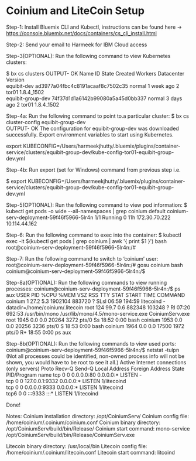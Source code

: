 # Coinium and LiteCoin Setup

Step-1: Install Bluemix CLI and Kubectl, instructions can be found here -> https://console.bluemix.net/docs/containers/cs_cli_install.html

Step-2: Send your email to Harmeek for IBM Cloud access

Step-3(OPTIONAL): Run the following command to view Kubernetes clusters:

$ bx cs clusters
OUTPUT-
OK
Name                ID                                 State    Created      Workers   Datacenter   Version   
equibit-dev         ad3977a04fbc4c8191acaaf8c7502c35   normal   1 week ago   2         tor01        1.8.4_1502   
equibit-group-dev   74f37d1d1a6142b99080a5a45d0bb337   normal   3 days ago   2         tor01        1.8.4_1502   


Step-4a: Run the following command to point to.a particular cluster:
$ bx cs cluster-config equibit-group-dev   
OUTPUT-
OK
The configuration for equibit-group-dev was downloaded successfully. Export environment variables to start using Kubernetes.

export KUBECONFIG=/Users/harmeekjhutty/.bluemix/plugins/container-service/clusters/equibit-group-dev/kube-config-tor01-equibit-group-dev.yml

Step-4b: Run export (set for Windows) command from previous step i.e.

$ export KUBECONFIG=/Users/harmeekjhutty/.bluemix/plugins/container-service/clusters/equibit-group-dev/kube-config-tor01-equibit-group-dev.yml

Step-5(OPTIONAL): Run the following command to view pod information:
$ kubectl get pods -o wide --all-namespaces | grep coinium
default       coinium-serv-deployment-59f46f5966-5lr4n                          1/1       Running   0          11h       172.30.70.222   10.114.44.162

Step-6: Run the following command to exec into the container:
$ kubectl exec -it $(kubectl get pods  | grep coinium | awk '{ print $1 }') bash
root@coinium-serv-deployment-59f46f5966-5lr4n:/#

Step-7: Run the following command to switch to ‘coinium’ user:
root@coinium-serv-deployment-59f46f5966-5lr4n:/# gosu coinium bash
coinium@coinium-serv-deployment-59f46f5966-5lr4n:/$

Step-8a(OPTIONAL): Run the following commands to view running processes:
coinium@coinium-serv-deployment-59f46f5966-5lr4n:/$ ps aux
USER       PID %CPU %MEM    VSZ   RSS TTY      STAT START   TIME COMMAND
coinium      1 27.2  5.3 1902104 883720 ?      SLsl 06:59 194:59 litecoind -datadir=/home/coinium/.litecoin
root       124 99.7  0.6 882348 103248 ?       Rl   07:20 692:53 /usr/bin/mono /usr/lib/mono/4.5/mono-service.exe CoiniumServ.exe
root      1945  0.0  0.0  20264  3272 pts/0    Ss   18:52   0:00 bash
coinium   1953  0.0  0.0  20256  3236 pts/0    S    18:53   0:00 bash
coinium   1964  0.0  0.0  17500  1972 pts/0    R+   18:55   0:00 ps aux

Step-8b(OPTIONAL): Run the following commands to view used ports:
coinium@coinium-serv-deployment-59f46f5966-5lr4n:/$ netstat -tulpn
(Not all processes could be identified, non-owned process info
 will not be shown, you would have to be root to see it all.)
Active Internet connections (only servers)
Proto Recv-Q Send-Q Local Address           Foreign Address         State       PID/Program name
tcp        0      0 0.0.0.0:80              0.0.0.0:*               LISTEN      -               
tcp        0      0 127.0.0.1:9332          0.0.0.0:*               LISTEN      1/litecoind     
tcp        0      0 0.0.0.0:9333            0.0.0.0:*               LISTEN      1/litecoind     
tcp6       0      0 :::9333                 :::*                    LISTEN      1/litecoind     

Done!

Notes:
Coinium installation directory: /opt/CoiniumServ/
Coinium config file: /home/coinium/.coinium/coinium.conf
Coinium binary directory: /opt/CoiniumServ/build/bin/Release/
Coinium start command: mono-service /opt/CoiniumServ/build/bin/Release/CoiniumServ.exe

Litecoin binary directory: /usr/local/bin
Litecoin config file: /home/coinium/.coinium/litecoin.conf
Litecoin start command: litcoind
